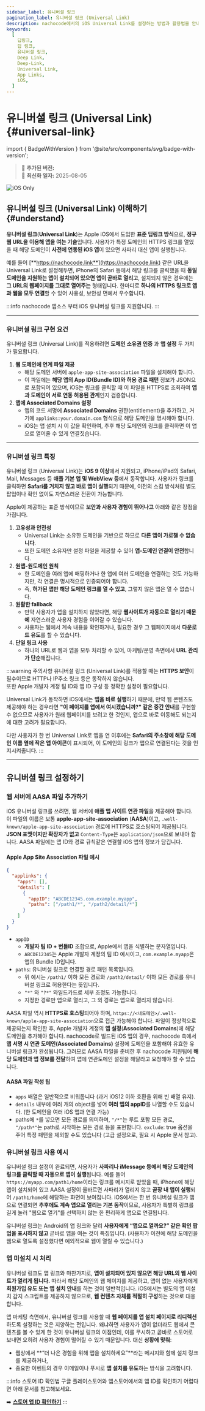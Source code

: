 ```yaml
---
sidebar_label: 유니버셜 링크
pagination_label: 유니버셜 링크 (Universal Link)
description: nachocode에서의 iOS Universal Link를 설정하는 방법과 활용법을 안내합니다.
keywords:
  [
    딥링크,
    딥 링크,
    유니버셜 링크,
    Deep Link,
    Deep-Link,
    Universal Link,
    App Links,
    iOS,
  ]
---
```


# 유니버셜 링크 (Universal Link) {#universal-link}

import { BadgeWithVersion } from '@site/src/components/svg/badge-with-version';

> 🚀 **추가된 버전:** <BadgeWithVersion type="iOS" version="v1.5.1" link="/docs/releases/v1/app-source/ios/release-v-1-5-1" />  
> 🔔 **최신화 일자:** 2025-08-05

![iOS Only](https://img.shields.io/badge/iOS-Only-gray?logo=apple)

## 유니버설 링크 (Universal Link) 이해하기 {#understand}

**유니버설 링크**(**Universal Link**)는 Apple iOS에서 도입한 **표준 딥링크 방식**으로, **정규 웹 URL을 이용해 앱을 여는 기술**입니다. 사용자가 특정 도메인의 HTTPS 링크를 열었을 때 해당 도메인이 **사전에 연동된 iOS 앱**이 있으면 사파리 대신 앱이 실행됩니다.

예를 들어 [**https://nachocode.link**](https://nachocode.link) 같은 URL을 Universal Link로 설정해두면, iPhone의 Safari 등에서 해당 링크를 클릭했을 때 **동일 도메인을 지원하는 앱이 설치되어 있으면 앱이 곧바로 열리고**, 설치되지 않은 경우에는 **그 URL의 웹페이지를 그대로 열어주는** 형태입니다. 한마디로 **하나의 HTTPS 링크로 앱과 웹을 모두 연결**할 수 있어 사용성, 보안성 면에서 우수합니다.

:::info
nachocode 앱소스 <BadgeWithVersion type="iOS" version="v1.5.1" link="/docs/releases/v1/app-source/ios/release-v-1-5-1" />부터 iOS 유니버설 링크를 지원합니다.
:::

---

### 유니버셜 링크 구현 요건

유니버셜 링크 (Universal Link)를 적용하려면 **도메인 소유권 인증** 과 **앱 설정** 두 가지가 필요합니다.

1. **웹 도메인에 연계 파일 제공**
   - 해당 도메인 서버에 `apple-app-site-association` 파일을 설치해야 합니다.
   - 이 파일에는 **해당 앱의 App ID(Bundle ID)와 허용 경로 패턴** 정보가 JSON으로 포함되어 있으며, iOS는 링크를 클릭할 때 이 파일을 HTTPS로 조회하여 **앱과 도메인이 서로 연동 허용된 관계**인지 검증합니다.
2. **앱에 Associated Domains 설정**
   - 앱의 코드 서명에 **Associated Domains** 권한(entitlement)을 추가하고, 거기에 `applinks:your.domain.com` 형식으로 해당 도메인을 명시해야 합니다.
   - iOS는 앱 설치 시 이 값을 확인하여, 추후 해당 도메인의 링크를 클릭하면 이 앱으로 열어줄 수 있게 연결짓습니다.

---

### 유니버셜 링크 특징

유니버셜 링크 (Universal Link)는 **iOS 9 이상**에서 지원되고, iPhone/iPad의 Safari, Mail, Messages 등 **애플 기본 앱 및 WebView 등**에서 동작합니다. 사용자가 링크를 클릭하면 **Safari를 거치지 않고 바로 앱이 실행**되기 때문에, 이전의 스킴 방식처럼 별도 팝업이나 확인 없이도 자연스러운 전환이 가능합니다.

Apple이 제공하는 표준 방식이므로 **보안과 사용자 경험이 뛰어나고** 아래와 같은 장점을 가집니다.

1. **고유성과 안전성**
   - Universal Link는 소유한 도메인을 기반으로 하므로 **다른 앱이 가로챌 수 없습니다**.
   - 또한 도메인 소유자만 설정 파일을 제공할 수 있어 **앱-도메인 연결이 안전**합니다.
2. **원앱-원도메인 원칙**
   - 한 도메인을 여러 앱에 매핑하거나 한 앱에 여러 도메인을 연결하는 것도 가능하지만, 각 연결은 명시적으로 인증되어야 합니다.
   - 즉, **허가된 앱만 해당 도메인 링크를 열 수 있고**, 그렇지 않은 앱은 열 수 없습니다.
3. **원활한 fallback**
   - 만약 사용자가 앱을 설치하지 않았다면, 해당 **웹사이트가 자동으로 열리기 때문에** 자연스러운 사용자 경험을 이어갈 수 있습니다.
   - 사용자는 웹에서 계속 내용을 확인하거나, 필요한 경우 그 웹페이지에서 **다운로드 유도**를 할 수 있습니다.
4. **단일 링크 사용**
   - 하나의 URL로 웹과 앱을 모두 처리할 수 있어, 마케팅/운영 측면에서 **URL 관리가 단순**해집니다.

:::warning 주의사항
유니버셜 링크 (Universal Link)를 적용할 때는 **HTTPS 보안**이 필수이므로 HTTP나 IP주소 링크 등은 동작하지 않습니다.  
또한 Apple 개발자 계정 팀 ID와 앱 ID 구성 등 정확한 설정이 필요합니다.

Universal Link가 동작하면 iOS에서는 **앱을 바로 실행**하기 때문에, 만약 웹 콘텐츠도 제공해야 하는 경우라면 **"이 페이지를 앱에서 여시겠습니까?" 같은 중간 안내**를 구현할 수 없으므로 사용자가 원래 웹페이지를 보려고 한 것인지, 앱으로 바로 이동해도 되는지에 대한 고려가 필요합니다.

다만 사용자가 한 번 Universal Link로 앱을 연 이후에는 **Safari의 주소창에 해당 도메인 이름 옆에 작은 앱 아이콘**이 표시되어, 이 도메인의 링크가 앱으로 연결된다는 것을 인지시켜줍니다.
:::

---

## 유니버셜 링크 설정하기

### 웹 서버에 AASA 파일 추가하기

iOS 유니버설 링크를 쓰려면, 웹 서버에 **애플 앱 사이트 연관 파일**을 제공해야 합니다. 이 파일의 이름은 보통 **apple-app-site-association** (**AASA**)이고, `.well-known/apple-app-site-association` 경로에 HTTPS로 호스팅되어 제공됩니다. **JSON 포맷이지만 확장자가 없고** `Content-Type`은 `application/json`으로 보내야 합니다. AASA 파일에는 앱 ID와 경로 규칙같은 연결할 iOS 앱의 정보가 담깁니다.

#### Apple App Site Association 파일 예시

```json
{
  "applinks": {
    "apps": [],
    "details": [
      {
        "appID": "ABCDE12345.com.example.myapp",
        "paths": ["/path1/*", "/path2/detail/*"]
      }
    ]
  }
}
```

- `appID`
  - **개발자 팀 ID + 번들ID** 조합으로, Apple에서 앱을 식별하는 문자열입니다.
  - `ABCDE12345`는 Apple 개발자 계정의 팀 ID 예시이고, `com.example.myapp`은 앱의 Bundle ID입니다.
- `paths`: 유니버설 링크로 연결할 경로 패턴 목록입니다.
  - 위 예시는 `/path1/` 이하 모든 경로와 `/path2/detail/` 이하 모든 경로를 유니버설 링크로 허용한다는 뜻입니다.
  - `"*"` 와 `"?*"` 와일드카드로 세부 조정도 가능합니다.
  - 지정한 경로만 앱으로 열리고, 그 외 경로는 앱으로 열리지 않습니다.

AASA 파일 역시 **HTTPS로 호스팅**되어야 하며, `https://<내도메인>/.well-known/apple-app-site-association`으로 접근 가능해야 합니다. 파일이 정상적으로 제공되는지 확인한 후, Apple 개발자 계정의 **앱 설정**(**Associated Domains**)에 해당 도메인을 추가해야 합니다. nachocode로 빌드된 iOS 앱의 경우, nachocode 측에서 **앱 서명 시 연관 도메인(Associated Domains)** 설정에 도메인을 포함해야 유효한 유니버설 링크가 완성됩니다. 그러므로 AASA 파일을 준비한 후 nachocode 지원팀에 **해당 도메인과 앱 정보를 전달**하여 앱에 연관도메인 설정을 해달라고 요청해야 할 수 있습니다.

#### AASA 파일 작성 팁

- `apps` 배열은 일반적으로 비워둡니다 (과거 iOS12 이하 호환을 위해 빈 배열 유지).
- `details` 내부에 여러 개의 object를 넣어 **여러 앱의 appID**를 나열할 수도 있습니다. (한 도메인을 여러 iOS 앱과 연결 가능)
- paths에 `*`를 넣으면 모든 경로를 의미하며, `"/*"`는 루트 포함 모든 경로, `"/path*"`는 path로 시작하는 모든 경로 등을 표현합니다. `exclude`: true 옵션을 주어 특정 패턴을 제외할 수도 있습니다 (고급 설정으로, 필요 시 Apple 문서 참고).

### 유니버설 링크 사용 예시

유니버설 링크 설정이 완료되면, 사용자가 **사파리나 iMessage 등에서 해당 도메인의 링크를 클릭할 때 자동으로 앱이 실행**됩니다. 예를 들어 `https://myapp.com/path1/home`이라는 링크를 메시지로 받았을 때, iPhone에 해당 앱이 설치되어 있고 AASA 설정이 올바르면 사파리가 열리지 않고 **곧장 내 앱이 실행**되어 `/path1/home`에 해당하는 화면이 보여집니다. iOS에서는 한 번 유니버설 링크가 앱으로 연결되면 **추후에도 계속 앱으로 열리는 기본 동작**이므로, 사용자가 특별히 링크를 길게 눌러 "웹으로 열기"를 선택하지 않는 한 편리하게 앱으로 연결됩니다.

유니버설 링크는 Android의 앱 링크와 달리 **사용자에게 “앱으로 열까요?” 같은 확인 팝업을 표시하지 않고** 곧바로 앱을 여는 것이 특징입니다. (사용자가 이전에 해당 도메인을 웹으로 열도록 설정했다면 예외적으로 웹이 열릴 수 있습니다.)

### 앱 미설치 시 처리

유니버설 링크도 앱 링크와 마찬가지로, **앱이 설치되어 있지 않으면 해당 URL의 웹 사이트가 열리게 됩니다.** 따라서 해당 도메인의 웹 페이지를 제공하고, 앱이 없는 사용자에게 **회원가입 유도 또는 앱 설치 안내**를 하는 것이 일반적입니다. iOS에서는 별도의 앱 미설치 감지 스크립트를 제공하지 않으므로, **웹 컨텐츠 자체를 적절히 구성**하는 것으로 대응합니다.

앱 마케팅 측면에서, 유니버설 링크를 사용할 때 **웹 페이지를 앱 설치 페이지로 리디렉션**하도록 설정하는 것은 지양하는 편입니다. 왜냐하면 사용자가 앱이 없더라도 웹에서 콘텐츠를 볼 수 있게 한 것이 유니버설 링크의 이점인데, 이를 무시하고 곧바로 스토어로 보내면 오히려 사용자 경험이 떨어질 수 있기 때문입니다. 대신 **상황에 맞춰**:

- 웹상에서 **“더 나은 경험을 위해 앱을 설치하세요”**라는 메시지와 함께 설치 링크를 제공하거나,
- 중요한 이벤트의 경우 이메일이나 푸시로 **앱 설치를 유도**하는 방식을 고려합니다.

:::info 스토어 ID 확인법
구글 플레이스토어와 앱스토어에서의 앱 ID를 확인하기 어렵다면 아래 문서를 참고해보세요.

➡️ [**스토어 앱 ID 확인하기**](/docs/guide/check-store-id)
:::
